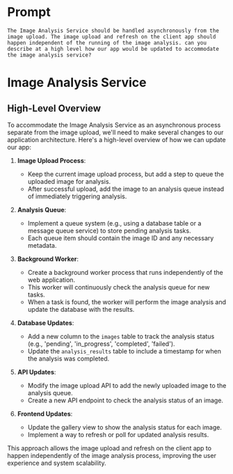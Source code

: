 # Prompt
```
The Image Analysis Service should be handled asynchronously from the image upload. The image upload and refresh on the client app should happen independent of the running of the image analysis. can you describe at a high level how our app would be updated to accommodate the image analysis service?
```

# Image Analysis Service

## High-Level Overview

To accommodate the Image Analysis Service as an asynchronous process separate from the image upload, we'll need to make several changes to our application architecture. Here's a high-level overview of how we can update our app:

1. **Image Upload Process**:
   - Keep the current image upload process, but add a step to queue the uploaded image for analysis.
   - After successful upload, add the image to an analysis queue instead of immediately triggering analysis.

2. **Analysis Queue**:
   - Implement a queue system (e.g., using a database table or a message queue service) to store pending analysis tasks.
   - Each queue item should contain the image ID and any necessary metadata.

3. **Background Worker**:
   - Create a background worker process that runs independently of the web application.
   - This worker will continuously check the analysis queue for new tasks.
   - When a task is found, the worker will perform the image analysis and update the database with the results.

4. **Database Updates**:
   - Add a new column to the `images` table to track the analysis status (e.g., 'pending', 'in_progress', 'completed', 'failed').
   - Update the `analysis_results` table to include a timestamp for when the analysis was completed.

5. **API Updates**:
   - Modify the image upload API to add the newly uploaded image to the analysis queue.
   - Create a new API endpoint to check the analysis status of an image.

6. **Frontend Updates**:
   - Update the gallery view to show the analysis status for each image.
   - Implement a way to refresh or poll for updated analysis results.

This approach allows the image upload and refresh on the client app to happen independently of the image analysis process, improving the user experience and system scalability.

